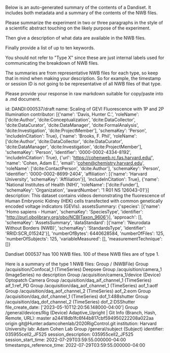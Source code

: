 
Below is an auto-generated summary of the contents of a Dandiset. It includes both metadata and a summary of the contents of the NWB files.

Please summarize the experiment in two or three paragraphs in the style of a scientific abstract touching on the likely purpose of the experiment.

Then give a description of what data are available in the NWB files.

Finally provide a list of up to ten keywords.

You should not refer to "Type X" since these are just internal labels used for communicating the breakdown of NWB files.

The summaries are from representative NWB files for each type, so keep that in mind when making your description. So for example, the timestamp or session ID is not going to be representative of all NWB files of that type.

Please provide your response in raw markdown suitable for copy/paste into a .md document.


id: DANDI:000537/draft
name: Scaling of GEVI Fluorescence with 1P and 2P Illumination
contributor: [{'name': 'Davis, Hunter C.', 'roleName': ['dcite:Author', 'dcite:Conceptualization', 'dcite:DataCollector', 'dcite:DataCurator', 'dcite:DataManager', 'dcite:FormalAnalysis', 'dcite:Investigation', 'dcite:ProjectMember'], 'schemaKey': 'Person', 'includeInCitation': True}, {'name': 'Brooks, F. Phil', 'roleName': ['dcite:Author', 'dcite:DataCollector', 'dcite:DataCurator', 'dcite:DataManager', 'dcite:Investigation', 'dcite:ProjectMember'], 'schemaKey': 'Person', 'identifier': '0000-0002-4334-8192', 'includeInCitation': True}, {'url': 'https://cohenweb.rc.fas.harvard.edu/', 'name': 'Cohen, Adam E.', 'email': 'cohen@chemistry.harvard.edu', 'roleName': ['dcite:ContactPerson', 'dcite:Author'], 'schemaKey': 'Person', 'identifier': '0000-0002-8699-2404', 'affiliation': [{'name': 'Harvard University', 'schemaKey': 'Affiliation'}], 'includeInCitation': True}, {'name': 'National Institutes of Health (NIH)', 'roleName': ['dcite:Funder'], 'schemaKey': 'Organization', 'awardNumber': '1 R01 NS 126043-01'}]
description: This dataset contains videos demonstrating the fluorescence of Human Embryonic Kidney (HEK) cells transfected with common genetically encoded voltage indicators (GEVIs). 
assetsSummary: {'species': [{'name': 'Homo sapiens - Human', 'schemaKey': 'SpeciesType', 'identifier': 'http://purl.obolibrary.org/obo/NCBITaxon_9606'}], 'approach': [], 'schemaKey': 'AssetsSummary', 'dataStandard': [{'name': 'Neurodata Without Borders (NWB)', 'schemaKey': 'StandardsType', 'identifier': 'RRID:SCR_015242'}], 'numberOfBytes': 6440628584, 'numberOfFiles': 125, 'numberOfSubjects': 125, 'variableMeasured': [], 'measurementTechnique': []}

Dandiset 000537 has 100 NWB files.
100 of these NWB files are of type 1.


Here is a summary of the type 1 NWB files:
  Group / (NWBFile) 
  Group /acquisition/Confocal_1 (TimeSeries) Deepsee
  Group /acquisition/camera_1 (ImageSeries) no description
  Group /acquisition/camera_1/device (Device) Optopatch Camera
  Group /acquisition/daq_aif_channel_1 (TimeSeries) aif_1:ref_PD
  Group /acquisition/daq_aof_channel_1 (TimeSeries) aof_1:aotf
  Group /acquisition/daq_aof_channel_2 (TimeSeries) aof_2:eom
  Group /acquisition/daq_dof_channel_1 (TimeSeries) dof_1:488shutter
  Group /acquisition/daq_dof_channel_2 (TimeSeries) dof_2:DSShutter
  file_create_date: ['2023-05-10T12:20:56.148000-04:00']
  Group /general/devices/Rig (Device) Adaptive_Upright | Git Info (Branch, Hash, Remote, URL): master a24418db1fc6f44b817cbf594950222208a022aa origin git@Hunter:adamcohenlab/2020RigControl.git
  institution: Harvard University
  lab: Adam Cohen Lab
  Group /general/subject (Subject) 
  identifier: 035955cell2_JF525
  session_description: 035955cell2_JF525
  session_start_time: 2022-07-29T03:59:55.000000-04:00
  timestamps_reference_time: 2022-07-29T03:59:55.000000-04:00

